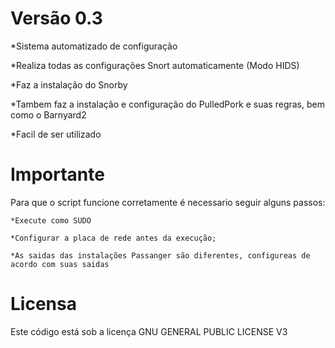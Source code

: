 # Versão 0.3

*Sistema automatizado de configuração

*Realiza todas as configurações Snort automaticamente (Modo HIDS)

*Faz a instalação do Snorby

*Tambem faz a instalação e configuração do PulledPork e suas regras, bem como o Barnyard2

*Facil de ser utilizado

# Importante

Para que o script funcione corretamente é necessario seguir alguns passos:

```
*Execute como SUDO

*Configurar a placa de rede antes da execução;

*As saidas das instalações Passanger são diferentes, configureas de acordo com suas saidas

```

# Licensa

Este código está sob a licença GNU GENERAL PUBLIC LICENSE V3
